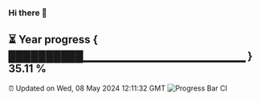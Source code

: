 ### Hi there 👋
⏳ Year progress { ██████████▁▁▁▁▁▁▁▁▁▁▁▁▁▁▁▁▁▁▁▁ } 35.11 %
---
⏰ Updated on Wed, 08 May 2024 12:11:32 GMT
![Progress Bar CI](https://github.com/Moyi321/Moyi321/workflows/Progress%20Bar%20CI/badge.svg)
